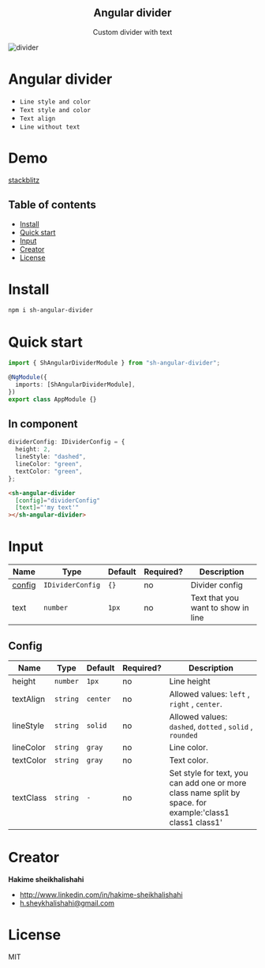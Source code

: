 <h2 align="center">Angular divider</h2>

<p align="center">
 Custom divider with text
 </p>
 
 ![divider](https://user-images.githubusercontent.com/51107856/161973739-a482189e-9407-4a9b-8576-276242829098.png?raw=true "Angular divider")
# Angular divider
- `Line style and color`
- `Text style and color`
- `Text align`
- `Line without text`

# Demo

<a href="https://stackblitz.com/edit/angular-hknv4k?file=src%2Fapp%2Fapp.component.ts">
stackblitz
</a>

## Table of contents

- [Install](#install)
- [Quick start](#quick-start)
- [Input](#input)
- [Creator](#creator)
- [License](#license)

# Install

```bash
npm i sh-angular-divider
```

# Quick start

```typescript
import { ShAngularDividerModule } from "sh-angular-divider";

@NgModule({
  imports: [ShAngularDividerModule],
})
export class AppModule {}
```

## In component

```typescript
dividerConfig: IDividerConfig = {
  height: 2,
  lineStyle: "dashed",
  lineColor: "green",
  textColor: "green",
};
```

```html
<sh-angular-divider
  [config]="dividerConfig"
  [text]="'my text'"
></sh-angular-divider>
```

# Input

| Name              | Type             | Default | Required? | Description                        |
| ----------------- | ---------------- | ------- | --------- | ---------------------------------- |
| [config](#Config) | `IDividerConfig` | `{}`    | no        | Divider config                     |
| text              | `number`         | `1px`   | no        | Text that you want to show in line |

## Config

| Name      | Type     | Default  | Required? | Description                                              |
| --------- | -------- | -------- | --------- | -------------------------------------------------------- |
| height    | `number` | `1px`    | no        | Line height                                              |
| textAlign | `string` | `center` | no        | Allowed values: `left` , `right` , `center`.             |
| lineStyle | `string` | `solid`  | no        | Allowed values: `dashed`, `dotted` , `solid` , `rounded` |
| lineColor | `string` | `gray`   | no        | Line color.                                              |
| textColor | `string` | `gray`   | no        | Text color.                                              |
| textClass | `string` | `-`      | no        | Set style for text, you can add one or more class name split by space. for example:'class1 class1 class1'                                                          |

# Creator

**Hakime sheikhalishahi**

- http://www.linkedin.com/in/hakime-sheikhalishahi
- h.sheykhalishahi@gmail.com

# License

MIT
